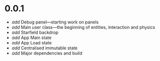 # 0.0.1

* _add_ Debug panel—starting work on panels
* _add_ Main user class—the beginning of entities, interaction and physics
* _add_ Starfield backdrop
* _add_ App Main state
* _add_ App Load state
* _add_ Centralised immutable state
* _add_ Major dependencies and build

